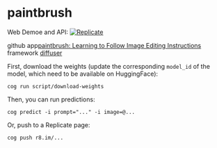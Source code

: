 # paintbrush

Web Demoe and API: 
[![Replicate](https://replicate.com/timothybrooks/instruct-pix2pix/badge)](https://replicate.com/timothybrooks/instruct-pix2pix)

github app[paintbrush: Learning to Follow Image Editing Instructions](https://github.com/replicate-projects/paintbrush) framework [diffuser](https://github.com/huggingface/diffusers)


First, download the weights (update the corresponding `model_id` of the model, which need to be available on HuggingFace):

    cog run script/download-weights 

Then, you can run predictions:

    cog predict -i prompt="..." -i image=@...

Or, push to a Replicate page:

    cog push r8.im/...






